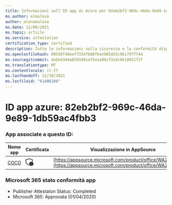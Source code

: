 ```yaml
---
title: Informazioni sull'ID app di Azure per 82eb2bf2-969c-46da-9e89-1db59ac4fbb3
ms.author: elmalova
author: elenamalova
ms.date: 12/09/2021
ms.topic: article
ms.service: attestation
certification_type: certified
description: Tutte le informazioni sulla sicurezza e la conformità disponibili per 82eb2bf2-969c-46da-9e89-1db59ac4fbb3.
ms.openlocfilehash: 09558f40eef73347b88fbee965dd1c961797ff44
ms.sourcegitcommit: 4abb4344a6593d61ef5a1a84cf32dc6610652f2f
ms.translationtype: MT
ms.contentlocale: it-IT
ms.lasthandoff: 12/10/2021
ms.locfileid: "61406108"
---
```

# <a name="azure-app-id-82eb2bf2-969c-46da-9e89-1db59ac4fbb3"></a>ID app azure: 82eb2bf2-969c-46da-9e89-1db59ac4fbb3


### <a name="apps-associated-with-this-id"></a>App associate a questo ID:
| **Nome app** | **Certificata** | **Visualizzazione in AppSource** |
|--------------|---------------|-----------------------|
| [COCO](https://docs.microsoft.com/microsoft-365-app-certification/forward/WA200001468) | <img alt="Certified application badge" src="../media/certified-badge.png" height="25" width="25" /> | [https://appsource.microsoft.com/product/office/WA200001468](https://appsource.microsoft.com/product/office/WA200001468) |

### <a name="microsoft-365-app-compliance-status"></a>Microsoft 365 stato conformità app
- Publisher Attestaton Status: Completed
- Microsoft 365: Approvata (01/04/2020)
